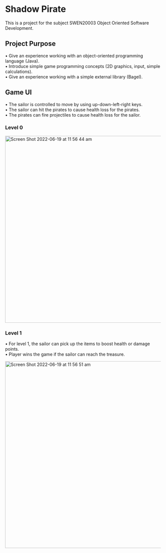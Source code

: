 # Shadow Pirate
This is a project for the subject SWEN20003 Object Oriented Software Development.

## Project Purpose
• Give an experience working with an object-oriented programming language (Java).
<br>
• Introduce simple game programming concepts (2D graphics, input, simple calculations).
<br>
• Give an experience working with a simple external library (Bagel).

## Game UI
• The sailor is controlled to move by using up-down-left-right keys. 
<br>
• The sailor can hit the pirates to cause health loss for the pirates.
<br>
• The pirates can fire projectiles to cause health loss for the sailor.
<br>

### Level 0

<img width="603" alt="Screen Shot 2022-06-19 at 11 56 44 am" src="https://user-images.githubusercontent.com/62505313/174462722-c3f6cfb3-41c7-4e08-92dd-e573590afac2.png">

### Level 1

• For level 1, the sailor can pick up the items to boost health or damage points.
<br>
• Player wins the game if the sailor can reach the treasure.

<img width="603" alt="Screen Shot 2022-06-19 at 11 56 51 am" src="https://user-images.githubusercontent.com/62505313/174462730-c3187619-a2bd-4817-b7b8-db21501b8fd6.png">
